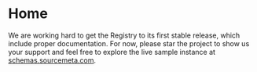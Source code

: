 # Home

We are working hard to get the Registry to its first stable release, which
include proper documentation. For now, please star the project to show us your
support and feel free to explore the live sample instance at
[schemas.sourcemeta.com](https://schemas.sourcemeta.com).
